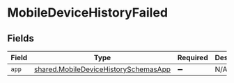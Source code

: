 # MobileDeviceHistoryFailed


## Fields

| Field                                                                                        | Type                                                                                         | Required                                                                                     | Description                                                                                  |
| -------------------------------------------------------------------------------------------- | -------------------------------------------------------------------------------------------- | -------------------------------------------------------------------------------------------- | -------------------------------------------------------------------------------------------- |
| `app`                                                                                        | [shared.MobileDeviceHistorySchemasApp](../../models/shared/mobiledevicehistoryschemasapp.md) | :heavy_minus_sign:                                                                           | N/A                                                                                          |
